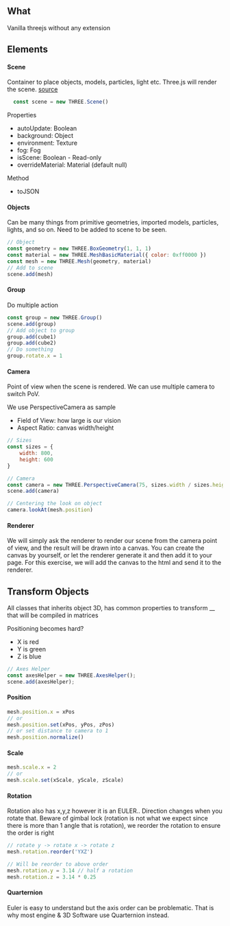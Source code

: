 ## What 
Vanilla threejs without any extension
## Elements
#### Scene
Container to place objects, models, particles, light etc. Three.js will render the scene.
[source](https://threejs.org/docs/index.html#api/en/scenes/Scene)
```js
  const scene = new THREE.Scene()
```

Properties
- autoUpdate: Boolean
- background: Object
- environment: Texture
- fog: Fog
- isScene: Boolean - Read-only
- overrideMaterial: Material (default null)

Method
- toJSON

#### Objects
Can be many things from primitive geometries, imported models, particles, lights, and so on. Need to be added to scene to be seen.

```js
// Object
const geometry = new THREE.BoxGeometry(1, 1, 1)
const material = new THREE.MeshBasicMaterial({ color: 0xff0000 })
const mesh = new THREE.Mesh(geometry, material)
// Add to scene
scene.add(mesh)
```

#### Group
Do multiple action
```js
const group = new THREE.Group()
scene.add(group)
// Add object to group
group.add(cube1)
group.add(cube2)
// Do something
group.rotate.x = 1
```
#### Camera
Point of view when the scene is rendered. We can use multiple camera to switch PoV.

We use PerspectiveCamera as sample
- Field of View: how large is our vision
- Aspect Ratio: canvas width/height

```js
// Sizes
const sizes = {
    width: 800,
    height: 600
}

// Camera
const camera = new THREE.PerspectiveCamera(75, sizes.width / sizes.height)
scene.add(camera)

// Centering the look on object
camera.lookAt(mesh.position)
```

#### Renderer
We will simply ask the renderer to render our scene from the camera point of view, and the result will be drawn into a canvas. You can create the canvas by yourself, or let the renderer generate it and then add it to your page. For this exercise, we will add the canvas to the html and send it to the renderer.

## Transform Objects
All classes that inherits object 3D, has common properties to transform __ that will be compiled in matrices

Positioning becomes hard?
- X is red
- Y is green
- Z is blue
```js
// Axes Helper
const axesHelper = new THREE.AxesHelper();
scene.add(axesHelper);
```
#### Position
```js
mesh.position.x = xPos
// or
mesh.position.set(xPos, yPos, zPos)
// or set distance to camera to 1
mesh.position.normalize()
```
#### Scale
```js
mesh.scale.x = 2
// or 
mesh.scale.set(xScale, yScale, zScale)
```
#### Rotation
Rotation also has x,y,z however it is an EULER.. Direction changes when you rotate that. Beware of gimbal lock (rotation is not what we expect since there is more than 1 angle that is rotation), we reorder the rotation to ensure the order is right
```js
// rotate y -> rotate x -> rotate z
mesh.rotation.reorder('YXZ')

// Will be reorder to above order
mesh.rotation.y = 3.14 // half a rotation
mesh.rotation.z = 3.14 * 0.25
```
#### Quarternion
Euler is easy to understand but the axis order can be problematic. That is why most engine & 3D Software use Quarternion instead.